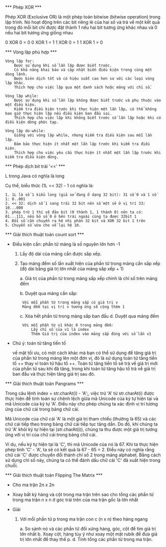 *** Phép XOR ***

Phép XOR (Exclusive OR) là một phép toán bitwise (bitwise operation) trong lập trình. Nó hoạt động trên các bit riêng lẻ của hai số và trả về một kết quả trong đó mỗi bit chỉ được đặt thành 1 nếu hai bit tương ứng khác nhau và 0 nếu hai bit tương ứng giống nhau

0 XOR 0 = 0
0 XOR 1 = 1
1 XOR 0 = 1
1 XOR 1 = 0

*** Vòng lặp phù hợp ***

    Vòng lặp for:
        Được sử dụng khi số lần lặp được biết trước.
        Có khả năng khai báo và cập nhật biến điều kiện trong cùng một dòng lệnh.
        Được biên dịch tốt và có hiệu suất cao hơn so với các loại vòng lặp khác.
        Thích hợp cho việc lặp qua một danh sách hoặc mảng với chỉ số.

    Vòng lặp while:
        Được sử dụng khi số lần lặp không được biết trước và phụ thuộc vào một điều kiện.
        Kiểm tra điều kiện trước khi thực hiện một lần lặp, có thể không bao giờ thực hiện lặp nếu điều kiện ban đầu sai.
        Thích hợp cho việc lặp khi không biết trước số lần lặp hoặc khi có điều kiện dừng phức tạp.

    Vòng lặp do-while:
        Giống với vòng lặp while, nhưng kiểm tra điều kiện sau mỗi lần lặp.
        Đảm bảo thực hiện ít nhất một lần lặp trước khi kiểm tra điều kiện.
        Thích hợp cho việc yêu cầu thực hiện ít nhất một lần lặp trước khi kiểm tra điều kiện dừng.

*** Phép dịch bit trái '<<' ***

L trong Java có nghĩa là long

Cụ thể, biểu thức (1L << 32) - 1 có nghĩa là:

    1. 1L là số 1 kiểu long (giả sử đang ở dạng 32 bit): 31 số 0 và 1 số 1: 0..001
    2. << 32: dịch số 1 sang trái 32 bit nên số một sẽ ở vị trí 33: 10...000
    3. phép trừ 1 thí sẽ đảo bit (0 thành 1, 1 thành 0) nên ta có: 01...111, nếu bỏ số 0 ở bên trái ngoài cùng ta được 32bit 1
    4. Đổi số cần chuyển ra hệ nhị phân 32 bit và XOR 32 bit 1 trên
    5. Chuyển số vừa cho về lại hệ 10.

*** Giải thích thuật toán count sort ***

* Điều kiện cần: phần tử mảng là số nguyên lớn hơn -1

    1. Lấy độ dài của mảng cần được sắp xếp.

    2. Tạo mảng đếm số lần xuất hiện của phần tử trong mảng cần sắp xếp (độ dài bằng giá trị lớn nhất của mảng sắp xếp + 1)
    
        a. Giá trị của phần từ trong mảng sắp xếp chính là chỉ số trên mảng đếm

        b. Duyệt qua mảng cần sắp:

            Với mỗi phần từ trong mảng sắp có giá trị v
            Mảng đếm tại vị trí v tương ứng sẽ cộng thêm 1
    
        c. Xóa hết phần từ trong mảng sắp ban đầu
        d. Duyệt qua mảng đếm

            Với mỗi phần từ v1 khác 0 trong mảng đếm:
                Lấy chỉ số của v1 là index
                Thêm Giá trị của index vào mảng sắp đúng với số lần v1

* Chú ý: toán tử tăng tiền tố

    về mặt tối ưu, có một cách khác mà bạn có thể sử dụng để tăng giá trị của phần tử trong mảng lên một đơn vị, đó là sử dụng toán tử tăng tiền tố ++ thay vì toán tử hậu tố ++. Toán tử tăng tiền tố sẽ trả về giá trị mới của phần tử sau khi đã tăng, trong khi toán tử tăng hậu tố trả về giá trị ban đầu và thực hiện tăng giá trị sau đó.

*** Giải thích thuật toán Pangrams ***

Trong câu lệnh index = str.charAt(i) - 'A';, việc trừ 'A' từ str.charAt(i) được thực hiện để tính toán sự chênh lệch giữa mã Unicode của ký tự hiện tại và mã Unicode của ký tự 'A'. Điều này cho phép chúng ta xác định vị trí tương ứng của chữ cái trong bảng chữ cái.

Mã Unicode của chữ cái 'A' là một giá trị tham chiếu (thường là 65) và các chữ cái tiếp theo trong bảng chữ cái tiếp tục tăng dần. Do đó, khi chúng ta trừ 'A' khỏi ký tự hiện tại (str.charAt(i)), chúng ta thu được một giá trị tương ứng với vị trí của chữ cái trong bảng chữ cái.

Ví dụ, nếu ký tự hiện tại là 'C', thì mã Unicode của nó là 67. Khi ta thực hiện phép tính 'C' - 'A', ta sẽ có kết quả là 67 - 65 = 2. Điều này có nghĩa rằng chữ cái 'C' được chuyển đổi thành chỉ số 2 trong mảng alphabet. Bằng cách sử dụng chỉ số này, chúng ta có thể đánh dấu chữ cái 'C' đã xuất hiện trong chuỗi.

*** Giải thích thuật toán Flipping The Matrix ***

* Cho ma trận 2n x 2n

* Xoay bất kỳ hàng và cột trong ma trận trên sao cho tổng các phấn tử trong ma trận n x n ở góc trái trên của ma trận gốc là lớn nhất

* Giải

    1. Với mỗi phần từ p trong ma trận con c (n x n) theo hàng ngang

        a. So sánh nó và các phần tử đổi xứng hàng, góc, cột để tìm giá trị lớn nhất
        b. Xoay cột, hàng tùy ý như xoay một mặt rubik để đưa giá trị lớn nhất để thay thế p.
        d. Tính tổng các phần tử trong ma trận.